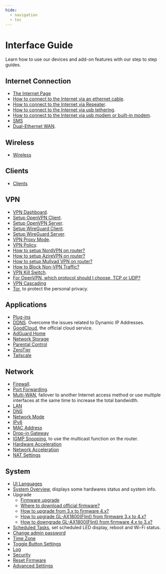 ```yaml
---
hide:
  - navigation
  - toc
---
```


# Interface Guide

Learn how to use our devices and add-on features with our step to step guides.

## Internet Connection

* [The Internet Page](internet.md)
* [How to connect to the Internet via an ethernet cable](internet_ethernet.md).
* [How to connect to the Internet via Repeater](internet_repeater.md).
* [How to connect to the Internet via usb tethering](internet_tethering.md).
* [How to connect to the Internet via usb modem or built-in modem](internet_cellular.md).
* [SMS](sms.md)
* [Dual-Ethernet WAN](dual-ethernet_wan.md).

## Wireless

* [Wireless](wireless.md)

## Clients

* [Clients](clients.md)

## VPN

* [VPN Dashboard](vpn_dashboard.md).
* [Setup OpenVPN Client](openvpn_client.md).
* [Setup OpenVPN Server](openvpn_server.md).
* [Setup WireGuard Client](wireguard_client.md).
* [Setup WireGuard Server](wireguard_server.md).
* [VPN Proxy Mode](vpn_dashboard.md#proxy-mode).
* [VPN Policy](vpn_dashboard.md#proxy-mode).
* [How to setup NordVPN on router?](openvpn_client.md#set-up-nordvpn)
* [How to setup AzireVPN on router?](wireguard_client.md#set-up-azirevpn)
* [How to setup Mullvad VPN on router?](wireguard_client.md#set-up-mullvad)
* [How to Block Non-VPN Traffic?](../faq/block_no_vpn_traffic.md)
* [VPN Kill Switch](../faq/block_no_vpn_traffic.md).
* [For OpenVPN, which protocol should I choose, TCP or UDP?](../faq/openvpn_tcp_udp.md)
* [VPN Cascading](../tutorials/vpn_cascading.md)
* [Tor](tor.md), to protect the personal privacy.

## Applications

* [Plug-ins](plugins.md)
* [DDNS](ddns.md). Overcome the issues related to Dynamic IP Addresses.
* [GoodCloud](cloud.md), the official cloud service.
* [AdGuard Home](adguardhome.md)
* [Network Storage](network_storage.md)
* [Parental Control](parental_control.md)
* [ZeroTier](zerotier.md)
* [Tailscale](tailscale.md)

## Network

* [Firewall](firewall.md).
* [Port Forwarding](port_forwarding.md).
* [Multi-WAN](multi-wan.md), failover to another Internet access method or use multiple interfaces at the same time to increase the total bandwidth.
* [LAN](lan.md)
* [DNS](dns.md)
* [Network Mode](network_mode.md)
* [IPv6](ipv6.md)
* [MAC Address](mac_address.md)
* [Drop-in Gateway](drop-in_gateway.md)
* [IGMP Snooping](igmp_snooping.md), to use the multicast function on the router.
* [Hardware Acceleration](hardware_acceleration.md)
* [Network Acceleration](network_acceleration.md)
* [NAT Settings](nat_settings.md)

## System

* [UI Languages](ui_languages.md)
* [System Overview](system_overview.md), displays some hardwares status and system info.
* Upgrade
    * [Firmware upgrade](firmware_upgrade.md)
    * [Where to download official firmware?](../faq/where_to_download_firmware.md)
    * [How to upgrade from 3.x to firmware 4.x?](../faq/upgrade_to_4.md)
    * [How to upgrade GL-AX1800(Flint) from firmware 3.x to 4.x?](../faq/gl-ax1800_upgrade_to_4.md)
    * [How to downgrade GL-AX1800(Flint) from firmware 4.x to 3.x?](../faq/gl-ax1800_upgrade_to_4.md#downgrade)
* [Scheduled Tasks](scheduled_tasks.md), set scheduled LED display, reboot and Wi-Fi status.
* [Change admin password](admin_password.md)
* [Time Zone](time_zone.md)
* [Toggle Button Settings](toggle_button_settings.md)
* [Log](log.md)
* [Security](security.md)
* [Reset Firmware](reset_firmware.md)
* [Advanced Settings](advanced_settings.md)
